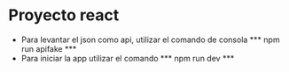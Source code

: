 # Proyecto react

- Para levantar el json como api, utilizar el comando de consola *** npm run apifake ***
- Para iniciar la app utilizar el comando *** npm run dev ***

